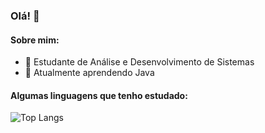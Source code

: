 ### Olá! 👋

#### Sobre mim:

- 🔭 Estudante de Análise e Desenvolvimento de Sistemas
- 🌱 Atualmente aprendendo Java

#### Algumas linguagens que tenho estudado:
![Top Langs](https://github-readme-stats.vercel.app/api/top-langs/?username=narahsouza&layout=compact)
